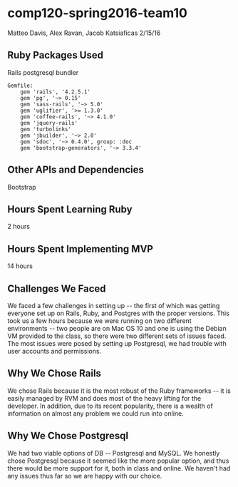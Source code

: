 # comp120-spring2016-team10
Matteo Davis, Alex Ravan, Jacob Katsiaficas
2/15/16

## Ruby Packages Used
Rails
postgresql
bundler

	Gemfile:
		gem 'rails', '4.2.5.1'
		gem 'pg', '~> 0.15'
		gem 'sass-rails', '~> 5.0'
		gem 'uglifier', '>= 1.3.0'
		gem 'coffee-rails', '~> 4.1.0'
		gem 'jquery-rails'
		gem 'turbolinks'
		gem 'jbuilder', '~> 2.0'
		gem 'sdoc', '~> 0.4.0', group: :doc
		gem 'bootstrap-generators', '~> 3.3.4'

## Other APIs and Dependencies
Bootstrap

## Hours Spent Learning Ruby
2 hours

## Hours Spent Implementing MVP
14 hours

## Challenges We Faced
We faced a few challenges in setting up -- the first of which was getting everyone
set up on Rails, Ruby, and Postgres with the proper versions. This took us a few hours 
because we were running on two different environments -- two people are on Mac OS 10 
and one is using the Debian VM provided to the class, so there were two different sets 
of issues faced. The most issues were posed by setting up Postgresql, we had trouble
with user accounts and permissions. 

## Why We Chose Rails
We chose Rails because it is the most robust of the Ruby frameworks -- it is easily
managed by RVM and does most of the heavy lifting for the developer. In addition,
due to its recent popularity, there is a wealth of information on almost any problem
we could run into online. 

## Why We Chose Postgresql
We had two viable options of DB -- Postgresql and MySQL. We honestly chose Postgresql
because it seemed like the more popular option, and thus there would be more support 
for it, both in class and online. We haven't had any issues thus far so we are happy 
with our choice. 